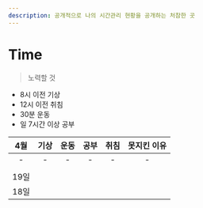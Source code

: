 ```yaml
---
description: 공개적으로 나의 시간관리 현황을 공개하는 처참한 곳
---
```


# Time

> 노력할 것

* 8시 이전 기상
* 12시 이전 취침
* 30분 운동
* 일 7시간 이상 공부

| 4월 | 기상 | 운동 | 공부 | 취침 | 못지킨 이유 |
| :---: | :---: | :---: | :---: | :---: | :---: |
| - | - | - | - | - | - |
|  |  |  |  |  |  |
| 19일 |  |  |  |  |  |
| 18일 |  |  |  |  |  |






